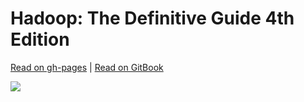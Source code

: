 # Hadoop: The Definitive Guide 4th Edition

[Read on gh-pages](http://yanss.top/Hadoop-The-Definitive-Guide-4th/) \| [Read on GitBook](https://fakeyanss.gitbooks.io/hadoop-the-definitive-guide-4th-edition/content/)

![](http://ouat6a0as.bkt.clouddn.com/lrg.jpg)

